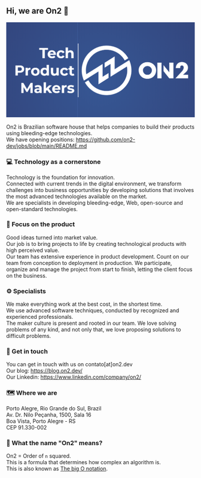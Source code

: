 ## Hi, we are On2 👋

![On2 Logo and slogan - Tech Product Makers](https://github.com/on2-dev/.github/blob/master/profile/on2-dev.png)

On2 is Brazilian software house that helps companies to build their products using bleeding-edge technologies.  
We have opening positions: https://github.com/on2-dev/jobs/blob/main/README.md

### 💻 Technology as a cornerstone
Technology is the foundation for innovation.  
Connected with current trends in the digital environment, we transform challenges into business opportunities by developing solutions that involves the most advanced technologies available on the market.  
We are specialists in developing bleeding-edge, Web, open-source and open-standard technologies.

### 🚀 Focus on the product
Good ideas turned into market value.  
Our job is to bring projects to life by creating technological products with high perceived value.  
Our team has extensive experience in product development. Count on our team from conception to deployment in production. We participate, organize and manage the project from start to finish, letting the client focus on the business.

### ⚙️ Specialists
We make everything work at the best cost, in the shortest time.  
We use advanced software techniques, conducted by recognized and experienced professionals.  
The maker culture is present and rooted in our team. We love solving problems of any kind, and not only that, we love proposing solutions to difficult problems.

### 📧 Get in touch
You can get in touch with us on contato[at]on2.dev  
Our blog: https://blog.on2.dev/  
Our Linkedin: https://www.linkedin.com/company/on2/  

### 🗺️ Where we are
Porto Alegre, Rio Grande do Sul, Brazil  
Av. Dr. Nilo Peçanha, 1500, Sala 16  
Boa Vista, Porto Alegre - RS  
CEP 91.330-002

### 🧮 What the name "On2" means?
On2 = Order of `n` squared.  
This is a formula that determines how complex an algorithm is.  
This is also known as [The big O notation](https://en.wikipedia.org/wiki/Big_O_notation).  

